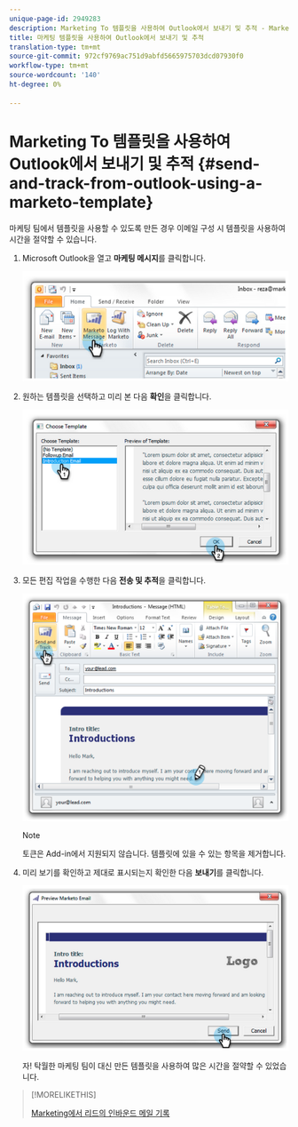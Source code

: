 ```yaml
---
unique-page-id: 2949283
description: Marketing To 템플릿을 사용하여 Outlook에서 보내기 및 추적 - Marketing To Docs - 제품 설명서
title: 마케팅 템플릿을 사용하여 Outlook에서 보내기 및 추적
translation-type: tm+mt
source-git-commit: 972cf9769ac751d9abfd5665975703dcd07930f0
workflow-type: tm+mt
source-wordcount: '140'
ht-degree: 0%

---
```



# Marketing To 템플릿을 사용하여 Outlook에서 보내기 및 추적 {#send-and-track-from-outlook-using-a-marketo-template}

마케팅 팀에서 템플릿을 사용할 수 있도록 만든 경우 이메일 구성 시 템플릿을 사용하여 시간을 절약할 수 있습니다.

1. Microsoft Outlook을 열고 **마케팅 메시지**&#x200B;를 클릭합니다.

   ![](assets/image2014-9-23-17-3a8-3a33.png)

1. 원하는 템플릿을 선택하고 미리 본 다음 **확인**&#x200B;을 클릭합니다.

   ![](assets/image2014-9-23-17-3a8-3a45.png)

1. 모든 편집 작업을 수행한 다음 **전송 및 추적**&#x200B;을 클릭합니다.

   ![](assets/image2014-9-23-17-3a8-3a58.png)

   >[!NOTE]
   >
   >토큰은 Add-in에서 지원되지 않습니다. 템플릿에 있을 수 있는 항목을 제거합니다.

1. 미리 보기를 확인하고 제대로 표시되는지 확인한 다음 **보내기**&#x200B;를 클릭합니다.

   ![](assets/image2014-9-23-17-3a9-3a11.png)

   자! 탁월한 마케팅 팀이 대신 만든 템플릿을 사용하여 많은 시간을 절약할 수 있었습니다.

>[!MORELIKETHIS]
>
>[Marketing에서 리드의 인바운드 메일 기록](/help/marketo/product-docs/marketo-sales-insight/using-msi/log-inbound-mail-from-your-leads-in-marketo.md)
